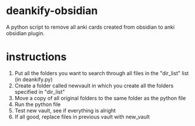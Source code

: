 # deankify-obsidian
A python script to remove all anki cards created from obsidian to anki obsidian plugin.

# instructions
1. Put all the folders you want to search through all files in the "dir_list" list (in deankify.py)
2. Create a folder called newvault in which you create all the folders specified in "dir_list"
3. Move a copy of all original folders to the same folder as the python file
4. Run the python file
5. Test new vault, see if everything is alright
6. If all good, replace files in previous vault with new_vault
